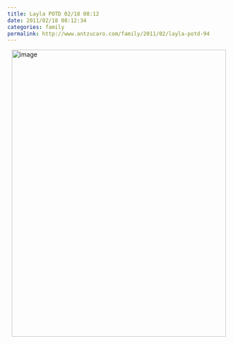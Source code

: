 ```yaml
---
title: Layla POTD 02/18 08:12
date: 2011/02/18 08:12:34
categories: family
permalink: http://www.antzucaro.com/family/2011/02/layla-potd-94
---
```

<img src="http://media.antzucaro.com/uploads/2011/02/IMG_20110218_081234.jpg" width="485px" height="650px" alt="image" style="display: block; margin-right: auto; margin-left: auto;">
